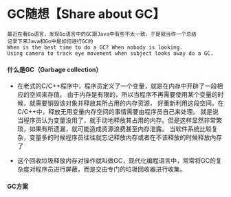 # GC随想【Share about GC】

```
最近在看Go语言，发现Go语言中的GC跟Java中有些不太一致，于是就当作一个总结
记录下来Java和Go中是如何进行GC的
When is the best time to do a GC? When nobody is looking. 
Using camera to track eye movement when subject looks away do a GC.
```

#### 什么是GC（Garbage collection）
- 在老式的C/C++程序中，程序员定义了一个变量，就是在内存中开辟了一段相应的空间来存值。
由于内存是有限的，所以当程序不再需要使用某个变量的时候，就需要销毁该对象并释放其所占用的内存资源，
好重新利用这段空间。在C/C++中，释放无用变量内存空间的事情需要由程序员自己来处理。
就是说当程序员认为变量没用了，就手动地释放其占用的内存。但是这样显然非常繁琐，如果有所遗漏，就可能造成资源浪费甚至内存泄露。
当软件系统比较复杂，变量多的时候程序员往往就忘记释放内存或者在不该释放的时候释放内存了

- 这个回收垃圾释放内存对操作就叫做GC，现代化编程语言中，常常将GC的复杂度对程序员进行屏蔽，而是交由专门的垃圾回收器进行收集。


#### GC方案